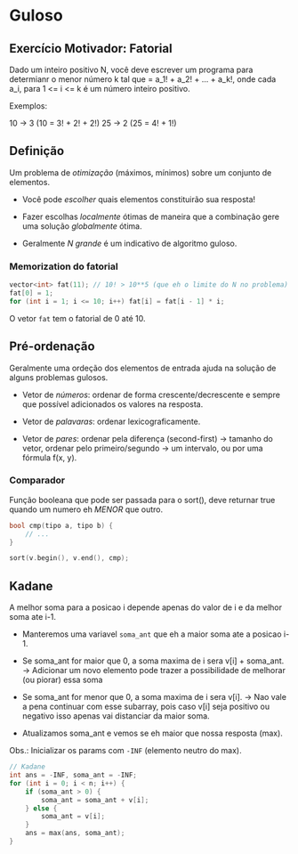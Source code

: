 # Guloso

## Exercício Motivador: Fatorial

Dado um inteiro positivo N, você deve escrever um programa para determianr o menor número k tal que = a_1! + a_2! + ... + a_k!, onde cada a_i, para 1 <= i <= k é um número inteiro positivo.

Exemplos:

10 -> 3 (10 = 3! + 2! + 2!)
25 -> 2 (25 = 4! + 1!)

## Definição

Um problema de *otimização* (máximos, mínimos) sobre um conjunto de elementos.

- Você pode *escolher* quais elementos constituirão sua resposta!

- Fazer escolhas *localmente* ótimas de maneira que a combinação gere uma solução *globalmente* ótima.

- Geralmente *N grande* é um indicativo de algoritmo guloso.

### Memorization do fatorial

```cpp
vector<int> fat(11); // 10! > 10**5 (que eh o limite do N no problema)
fat[0] = 1;
for (int i = 1; i <= 10; i++) fat[i] = fat[i - 1] * i;
```

O vetor `fat` tem o fatorial de 0 até 10.

## Pré-ordenação

Geralmente uma ordeção dos elementos de entrada ajuda na solução de alguns problemas gulosos.

- Vetor de *números*: ordenar de forma crescente/decrescente e sempre que possível adicionados os valores na resposta.

- Vetor de *palavaras*: ordenar lexicograficamente.

- Vetor de *pares*: ordenar pela diferença (second-first) -> tamanho do vetor, ordenar pelo primeiro/segundo -> um intervalo, ou por uma fórmula f(x, y).

### Comparador

Função booleana que pode ser passada para o sort(), deve returnar true quando um numero eh *MENOR* que outro.

```cpp
bool cmp(tipo a, tipo b) {
    // ...
}

sort(v.begin(), v.end(), cmp);
```

## Kadane

A melhor soma para a posicao i depende apenas do valor de i e da melhor soma ate i-1.

- Manteremos uma variavel `soma_ant` que eh a maior soma ate a posicao i-1.

- Se soma_ant for maior que 0, a soma maxima de i sera v[i] + soma_ant.
    -> Adicionar um novo elemento pode trazer a possibilidade de melhorar (ou piorar) essa soma

- Se soma_ant for menor que 0, a soma maxima de i sera v[i].
    -> Nao vale a pena continuar com esse subarray, pois caso v[i] seja positivo ou negativo isso apenas vai distanciar da maior soma.

- Atualizamos soma_ant e vemos se eh maior que nossa resposta (max).

Obs.: Inicializar os params com `-INF` (elemento neutro do max).

```cpp
// Kadane
int ans = -INF, soma_ant = -INF;
for (int i = 0; i < n; i++) {
    if (soma_ant > 0) {
        soma_ant = soma_ant + v[i];
    } else {
        soma_ant = v[i];
    }
    ans = max(ans, soma_ant);
}
```